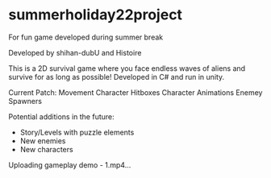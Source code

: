 # summerholiday22project
For fun game developed during summer break

Developed by shihan-dubU and Histoire

This is a 2D survival game where you face endless waves of aliens and survive for as long as possible!
Developed in C# and run in unity.

Current Patch:
Movement
Character Hitboxes
Character Animations
Enemey Spawners

Potential additions in the future:
- Story/Levels with puzzle elements
- New enemies
- New characters



Uploading gameplay demo - 1.mp4…
